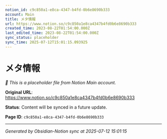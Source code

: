 ```yaml
---
notion_id: c9c850a1-e8ca-4347-b4fd-0b6e8690b333
account: Main
title: メタ情報
url: https://www.notion.so/c9c850a1e8ca4347b4fd0b6e8690b333
created_time: 2023-08-22T01:54:00.000Z
last_edited_time: 2023-08-22T01:54:00.000Z
sync_status: placeholder
sync_time: 2025-07-12T15:01:15.093925
---
```


# メタ情報

*🔄 This is a placeholder file from Notion Main account.*

**Original URL**: https://www.notion.so/c9c850a1e8ca4347b4fd0b6e8690b333

**Status**: Content will be synced in a future update.

**Page ID**: `c9c850a1-e8ca-4347-b4fd-0b6e8690b333`

---

*Generated by Obsidian-Notion sync at 2025-07-12 15:01:15*
